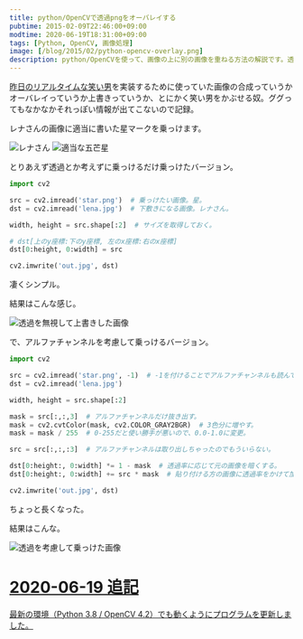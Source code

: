 ```yaml
---
title: python/OpenCVで透過pngをオーバレイする
pubtime: 2015-02-09T22:46:00+09:00
modtime: 2020-06-19T18:31:00+09:00
tags: [Python, OpenCV, 画像処理]
image: [/blog/2015/02/python-opencv-overlay.png]
description: python/OpenCVを使って、画像の上に別の画像を重ねる方法の解説です。透過画像のアルファチャンネルを考慮するものとしないものの2種類があります。
---
```


[昨日のリアルタイムな笑い男](/blog/2015/02/python-opencv-realtime-lauhgingman)を実装するために使っていた画像の合成っていうかオーバレイっていうか上書きっていうか、とにかく笑い男をかぶせる奴。ググってもなかなかそれっぽい情報が出てこないので記録。

レナさんの画像に適当に書いた星マークを乗っけます。

![レナさん](/blog/2015/02/lena.jpg "520x520")
![適当な五芒星](/blog/2015/02/burdockStar.png "200x200")


とりあえず透過とか考えずに乗っけるだけ乗っけたバージョン。
``` python
import cv2

src = cv2.imread('star.png')  # 乗っけたい画像。星。
dst = cv2.imread('lena.jpg')  # 下敷きになる画像。レナさん。

width, height = src.shape[:2]  # サイズを取得しておく。

# dst[上のy座標:下のy座標, 左のx座標:右のx座標]
dst[0:height, 0:width] = src

cv2.imwrite('out.jpg', dst)
```

凄くシンプル。

結果はこんな感じ。

![透過を無視して上書きした画像](/blog/2015/02/simple_overlay.jpg "520x520")


で、アルファチャンネルを考慮して乗っけるバージョン。
``` python
import cv2

src = cv2.imread('star.png', -1)  # -1を付けることでアルファチャンネルも読んでくれるらしい。
dst = cv2.imread('lena.jpg')

width, height = src.shape[:2]

mask = src[:,:,3]  # アルファチャンネルだけ抜き出す。
mask = cv2.cvtColor(mask, cv2.COLOR_GRAY2BGR)  # 3色分に増やす。
mask = mask / 255  # 0-255だと使い勝手が悪いので、0.0-1.0に変更。

src = src[:,:,:3]  # アルファチャンネルは取り出しちゃったのでもういらない。

dst[0:height:, 0:width] *= 1 - mask  # 透過率に応じて元の画像を暗くする。
dst[0:height:, 0:width] += src * mask  # 貼り付ける方の画像に透過率をかけて加算。

cv2.imwrite('out.jpg', dst)
```
ちょっと長くなった。

結果はこんな。

![透過を考慮して乗っけた画像](/blog/2015/02/trans_overlay.jpg "520x520")

<ins date="2020-06-19">

# 2020-06-19 追記

最新の環境（Python 3.8 / OpenCV 4.2）でも動くようにプログラムを更新しました。

</ins>
